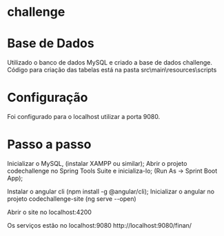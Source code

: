 # challenge

# Base de Dados

Utilizado o banco de dados MySQL e criado a base de dados challenge.
Código para criação das tabelas está na pasta src\main\resources\scripts

# Configuração

Foi configurado para o localhost utilizar a porta 9080.

# Passo a passo

Inicializar o MySQL, (instalar XAMPP ou similar);
Abrir o projeto codechallenge no Spring Tools Suite e inicializa-lo; (Run As -> Sprint Boot App);

Instalar o angular cli (npm install -g @angular/cli);
Inicializar o angular no projeto codechallenge-site (ng serve --open)

Abrir o site no localhost:4200

Os serviços estão no localhost:9080
http://localhost:9080/finan/


